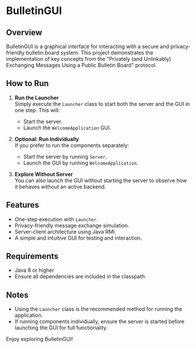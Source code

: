 # BulletinGUI

## Overview
BulletinGUI is a graphical interface for interacting with a secure and privacy-friendly bulletin board system. This project demonstrates the implementation of key concepts from the "Privately (and Unlinkably) Exchanging Messages Using a Public Bulletin Board" protocol.

## How to Run
1. **Run the Launcher**  
   Simply execute the `Launcher` class to start both the server and the GUI in one step. This will:
   - Start the server.
   - Launch the `WelcomeApplication` GUI.

2. **Optional: Run Individually**  
   If you prefer to run the components separately:
   - Start the server by running `Server`.
   - Launch the GUI by running `WelcomeApplication`.

3. **Explore Without Server**  
   You can also launch the GUI without starting the server to observe how it behaves without an active backend.
 
## Features
- One-step execution with `Launcher`.
- Privacy-friendly message exchange simulation.
- Server-client architecture using Java RMI.
- A simple and intuitive GUI for testing and interaction.

## Requirements
- Java 8 or higher
- Ensure all dependencies are included in the classpath

## Notes
- Using the `Launcher` class is the recommended method for running the application.
- If running components individually, ensure the server is started before launching the GUI for full functionality.

Enjoy exploring BulletinGUI!
